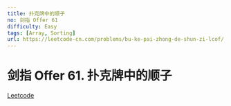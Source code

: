 ```yaml
---
title: 扑克牌中的顺子
no: 剑指 Offer 61
difficulty: Easy
tags: [Array, Sorting]
url: https://leetcode-cn.com/problems/bu-ke-pai-zhong-de-shun-zi-lcof/
---
```


# 剑指 Offer 61. 扑克牌中的顺子

[Leetcode](https://leetcode-cn.com/problems/bu-ke-pai-zhong-de-shun-zi-lcof/)

